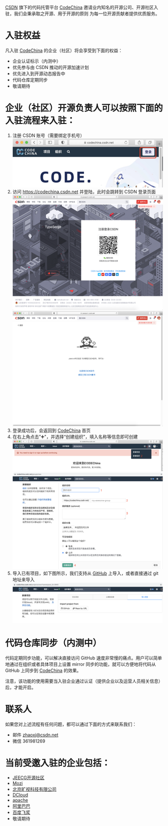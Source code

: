 [CSDN](https://www.csdn.net/) 旗下的代码托管平台 [CodeChina](https://codechina.csdn.net/) 邀请业内知名的开源公司、开源社区入驻，我们会秉承取之开源、用于开源的原则
为每一位开源贡献者提供优质服务。

# 入驻权益
凡入驻 [CodeChina](https://codechina.csdn.net/) 的企业（社区）将会享受到下面的权益：
* 企业认证标示（内测中）
* 优先参与由 CSDN 推动的开源加速计划
* 优先进入到开源动态报告中
* 代码仓库定期同步
* 敬请期待

# 企业（社区）开源负责人可以按照下面的入驻流程来入驻：
1. 注册 CSDN 账号（需要绑定手机号）
![](img/code-china-1.png)
2. 访问 https://codechina.csdn.net 并登陆，此时会跳转到 CSDN 登录页面
![](img/code-china-2.png)
![](img/code-china-3.png)
3. 登录成功后，会返回到 [CodeChina](https://codechina.csdn.net/) 首页
4. 在右上角点击"➕"，并选择“创建组织”，填入名称等信息即可创建
![](img/code-china-4.png)
![](img/code-china-5.png)
5. 导入已有项目，如下图所示，我们支持从 [GitHub](https://github.com/) 上导入，或者直接通过 git 地址来导入
![](img/code-china-6.png)

# 代码仓库同步（内测中）
代码定期同步功能，可以解决直接访问 GitHub 速度非常慢的痛点。用户可以简单地通过在组织或者具体项目上设置 mirror 同步的功能，就可以方便地将代码从 GitHub 上同步到 [CodeChina](https://codechina.csdn.net/) 的效果。

注意，该功能的使用需要当入驻企业通过认证（提供企业以及运营人员相关信息）后，才能开启。

# 联系人
如果您对上述流程有任何问题，都可以通过下面的方式来联系我们：
* 邮件 zhaoxj@csdn.net
* 微信 361981269

# 当前受邀入驻的企业包括：
* [JEECG开源社区](https://codechina.csdn.net/jeecg)
* [Mozi](https://codechina.csdn.net/mozi)
* [北京旷视科技有限公司](https://codechina.csdn.net/megvii)
* [DCloud](https://codechina.csdn.net/dcloud/uni-app)
* [apache](https://codechina.csdn.net/apache/)
* [阿里巴巴](https://codechina.csdn.net/openanolis)
* [百度飞浆](https://codechina.csdn.net/paddlepaddle)
* 敬请期待
